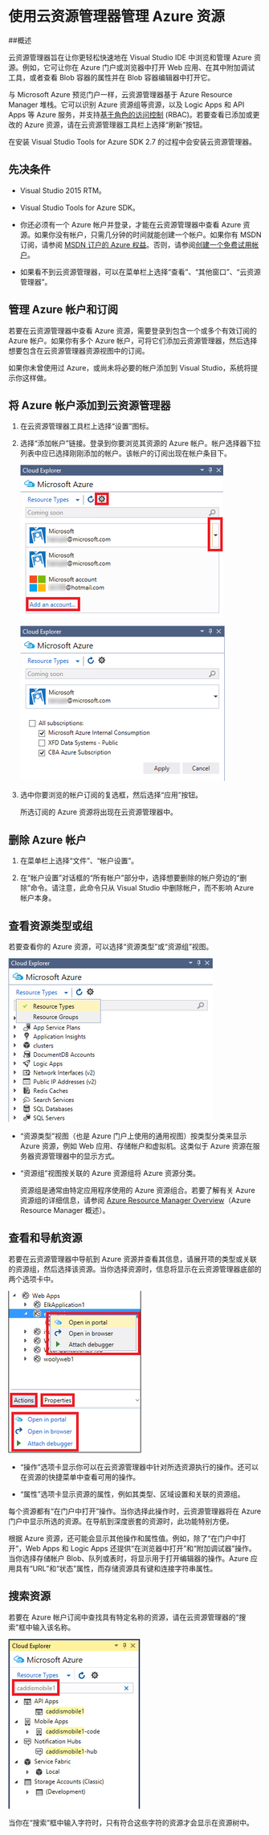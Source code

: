 <properties 
   pageTitle="使用云资源管理器管理 Azure 资源 | Azure"
   description="了解如何使用云资源管理器来浏览和管理 Visual Studio 中的 Azure 资源。"
   services="visual-studio-online"
   documentationCenter="na"
   authors="kempb"
   manager="douge"
   editor="tglee" />
<tags 
   ms.service="multiple"
   ms.date="04/18/2016"
   wacn.date="05/16/2016" />

# 使用云资源管理器管理 Azure 资源

##概述

云资源管理器旨在让你更轻松快速地在 Visual Studio IDE 中浏览和管理 Azure 资源。例如，它可让你在 Azure 门户或浏览器中打开 Web 应用、在其中附加调试工具，或者查看 Blob 容器的属性并在 Blob 容器编辑器中打开它。

与 Microsoft Azure 预览门户一样，云资源管理器基于 Azure Resource Manager 堆栈。它可以识别 Azure 资源组等资源，以及 Logic Apps 和 API Apps 等 Azure 服务，并支持[基于角色的访问控制](../role-based-access-control-configure/) (RBAC)。若要查看已添加或更改的 Azure 资源，请在云资源管理器工具栏上选择“刷新”按钮。

在安装 Visual Studio Tools for Azure SDK 2.7 的过程中会安装云资源管理器。

## 先决条件

- Visual Studio 2015 RTM。

- Visual Studio Tools for Azure SDK。
- 你还必须有一个 Azure 帐户并登录，才能在云资源管理器中查看 Azure 资源。如果你没有帐户，只需几分钟的时间就能创建一个帐户。如果你有 MSDN 订阅，请参阅 [MSDN 订户的 Azure 权益](http://azure.microsoft.com/pricing/member-offers/msdn-benefits-details/)。否则，请参阅[创建一个免费试用帐户](http://azure.microsoft.com/pricing/free-trial/)。

- 如果看不到云资源管理器，可以在菜单栏上选择“查看”、“其他窗口”、“云资源管理器”。

## 管理 Azure 帐户和订阅

若要在云资源管理器中查看 Azure 资源，需要登录到包含一个或多个有效订阅的 Azure 帐户。如果你有多个 Azure 帐户，可将它们添加云资源管理器，然后选择想要包含在云资源管理器资源视图中的订阅。

如果你未曾使用过 Azure，或尚未将必要的帐户添加到 Visual Studio，系统将提示你这样做。

## 将 Azure 帐户添加到云资源管理器

1. 在云资源管理器工具栏上选择“设置”图标。

1. 选择“添加帐户”链接。登录到你要浏览其资源的 Azure 帐户。帐户选择器下拉列表中应已选择刚刚添加的帐户。该帐户的订阅出现在帐户条目下。

    ![添加 Azure 订阅](./media/vs-azure-tools-resources-managing-with-cloud-explorer/IC819514.png)

    ![选择 Azure 订阅](./media/vs-azure-tools-resources-managing-with-cloud-explorer/IC819515.png)

1. 选中你要浏览的帐户订阅的复选框，然后选择“应用”按钮。

    所选订阅的 Azure 资源将出现在云资源管理器中。

## 删除 Azure 帐户

1. 在菜单栏上选择“文件”、“帐户设置”。

1. 在“帐户设置”对话框的“所有帐户”部分中，选择想要删除的帐户旁边的“删除”命令。请注意，此命令只从 Visual Studio 中删除帐户，而不影响 Azure 帐户本身。

## 查看资源类型或组

若要查看你的 Azure 资源，可以选择“资源类型”或“资源组”视图。

![资源视图下拉列表](./media/vs-azure-tools-resources-managing-with-cloud-explorer/IC819516.png)

- “资源类型”视图（也是 Azure 门户上使用的通用视图）按类型分类来显示 Azure 资源，例如 Web 应用、存储帐户和虚拟机。这类似于 Azure 资源在服务器资源管理器中的显示方式。

- “资源组”视图按关联的 Azure 资源组将 Azure 资源分类。

 
	资源组是通常由特定应用程序使用的 Azure 资源组合。若要了解有关 Azure 资源组的详细信息，请参阅 [Azure Resource Manager Overview](/documentation/articles/resource-group-overview/)（Azure Resource Manager 概述）。

## 查看和导航资源

若要在云资源管理器中导航到 Azure 资源并查看其信息，请展开项的类型或关联的资源组，然后选择该资源。当你选择资源时，信息将显示在云资源管理器底部的两个选项卡中。

![选择资源视图](./media/vs-azure-tools-resources-managing-with-cloud-explorer/IC819517.png)

- “操作”选项卡显示你可以在云资源管理器中针对所选资源执行的操作。还可以在资源的快捷菜单中查看可用的操作。

- “属性”选项卡显示资源的属性，例如其类型、区域设置和关联的资源组。

每个资源都有“在门户中打开”操作。当你选择此操作时，云资源管理器将在 Azure 门户中显示所选的资源。在导航到深度嵌套的资源时，此功能特别方便。

根据 Azure 资源，还可能会显示其他操作和属性值。例如，除了“在门户中打开”，Web Apps 和 Logic Apps 还提供“在浏览器中打开”和“附加调试器”操作。当你选择存储帐户 Blob、队列或表时，将显示用于打开编辑器的操作。Azure 应用具有“URL”和“状态”属性，而存储资源具有键和连接字符串属性。

## 搜索资源

若要在 Azure 帐户订阅中查找具有特定名称的资源，请在云资源管理器的“搜索”框中输入该名称。

![在云资源管理器中查找资源](./media/vs-azure-tools-resources-managing-with-cloud-explorer/IC820394.png)

当你在“搜索”框中输入字符时，只有符合这些字符的资源才会显示在资源树中。


<!---HONumber=Mooncake_0509_2016-->